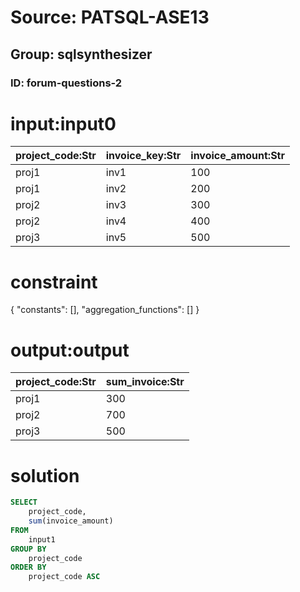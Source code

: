 # Source: PATSQL-ASE13
## Group: sqlsynthesizer
### ID: forum-questions-2

# input:input0

| project_code:Str | invoice_key:Str | invoice_amount:Str |
|---|---|---|
| proj1 | inv1 | 100 |
| proj1 | inv2 | 200 |
| proj2 | inv3 | 300 |
| proj2 | inv4 | 400 |
| proj3 | inv5 | 500 |

# constraint

{
  "constants": [],
  "aggregation_functions": []
}

# output:output

| project_code:Str | sum_invoice:Str |
|---|---|
| proj1 | 300 |
| proj2 | 700 |
| proj3 | 500 |

# solution

```sql
SELECT
    project_code,
    sum(invoice_amount) 
FROM
    input1 
GROUP BY
    project_code 
ORDER BY
    project_code ASC
```
